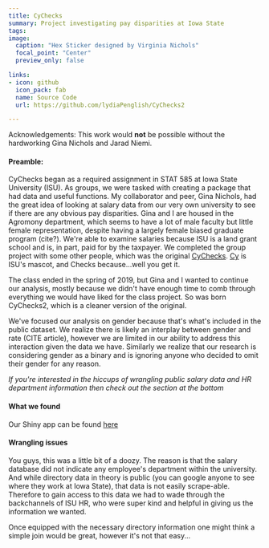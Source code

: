 ```yaml
---
title: CyChecks
summary: Project investigating pay disparities at Iowa State
tags:
image:
  caption: "Hex Sticker designed by Virginia Nichols"
  focal_point: "Center"
  preview_only: false

links:
- icon: github
  icon_pack: fab
  name: Source Code
  url: https://github.com/lydiaPenglish/CyChecks2

---
```


Acknowledgements: This work would **not** be possible without the hardworking Gina Nichols and Jarad Niemi. 

#### Preamble: 

CyChecks began as a required assignment in STAT 585 at Iowa State University (ISU). As groups, we were tasked with creating a package that had data and useful functions. My collaborator and peer, Gina Nichols, had the great idea of looking at salary data from our very own university to see if there are any obvious pay disparities. Gina and I are housed in the Agromony department, which seems to have a lot of male faculty but little female representation, despite having a largely female biased graduate program (cite?). We're able to examine salaries because ISU is a land grant school and is, in part, paid for by the taxpayer. We completed the group project with some other people, which was the original [CyChecks](https://github.com/vanichols/CyChecks). [Cy](https://en.wikipedia.org/wiki/Cy_the_Cardinal) is ISU's mascot, and Checks because...well you get it. 

The class ended in the spring of 2019, but Gina and I wanted to continue our analysis, mostly because we didn't have enough time to comb through everything we would have liked for the class project. So was born CyChecks2, which is a cleaner version of the original. 

We've focused our analysis on gender because that's what's included in the public dataset. We realize there is likely an interplay between gender and rate (CITE article), however we are limited in our ability to address this interaction given the data we have. Similarly we realize that our research is considering gender as a binary and is ignoring anyone who decided to omit their gender for any reason. 

_If you're interested in the hiccups of wrangling public salary data and HR department information then check out the section at the bottom_

#### What we found

Our Shiny app can be found [here](https://vanichols.shinyapps.io/myapp/)

#### Wrangling issues

You guys, this was a little bit of a doozy. The reason is that the salary database did not indicate any employee's department within the university. And while directory data in theory is public (you can google anyone to see where they work at Iowa State), that data is not easily scrape-able. Therefore to gain access to this data we had to wade through the backchannels of ISU HR, who were super kind and helpful in giving us the information we wanted. 

Once equipped with the necessary directory information one might think a simple join would be great, however it's not that easy...